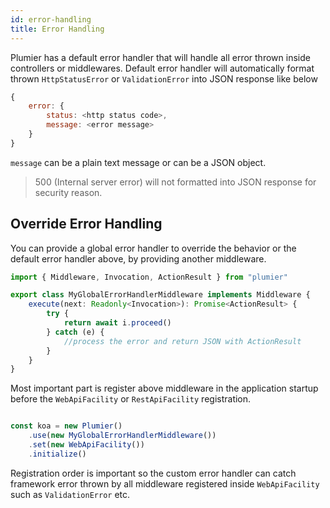 ```yaml
---
id: error-handling
title: Error Handling
---
```


Plumier has a default error handler that will handle all error thrown inside controllers or middlewares. Default error handler will automatically format thrown `HttpStatusError` or `ValidationError` into JSON response like below

```javascript
{
    error: {
        status: <http status code>,
        message: <error message>
    }
}
```

`message` can be a plain text message or can be a JSON object. 

> 500 (Internal server error)  will not formatted into JSON response for security reason.

## Override Error Handling
You can provide a global error handler to override the behavior or the default error handler above, by providing another middleware. 

```typescript 
import { Middleware, Invocation, ActionResult } from "plumier"

export class MyGlobalErrorHandlerMiddleware implements Middleware {
    execute(next: Readonly<Invocation>): Promise<ActionResult> {
        try {
            return await i.proceed()
        } catch (e) {
            //process the error and return JSON with ActionResult
        }
    }
}
```

Most important part is register above middleware in the application startup before the `WebApiFacility` or `RestApiFacility` registration.

```typescript

const koa = new Plumier()
    .use(new MyGlobalErrorHandlerMiddleware())
    .set(new WebApiFacility())
    .initialize()
```

Registration order is important so the custom error handler can catch framework error thrown by all middleware registered inside `WebApiFacility` such as `ValidationError` etc.